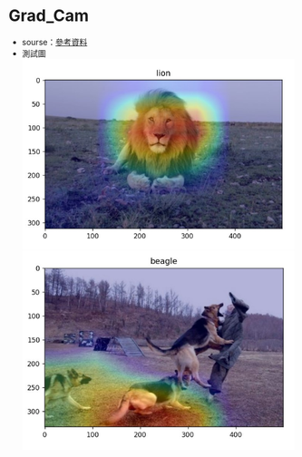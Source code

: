 # Grad_Cam
* sourse：[參考資料](https://medium.com/%E6%89%8B%E5%AF%AB%E7%AD%86%E8%A8%98/grad-cam-introduction-d0e48eb64adb)
* 測試圖
![](https://github.com/momocat1102/Grad_Cam/blob/main/test_img/test_1.jpg)
![](https://github.com/momocat1102/Grad_Cam/blob/main/test_img/test_2.jpg)
